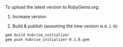 To upload the latest version to RubyGems.org:

1. Increase version

2. Build & publish (assuming the new version is `0.1.0`):

```bash
gem build hubrise_initializer
gem push hubrise_initializer-0.1.0.gem
``` 
